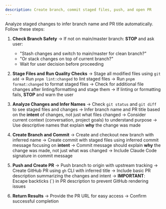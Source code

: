 ```yaml
---
description: Create branch, commit staged files, push, and open PR
---
```


Analyze staged changes to infer branch name and PR title automatically. Follow these steps:

1. **Check Branch Safety**
   → If not on main/master branch: **STOP** and ask user:
   - "Stash changes and switch to main/master for clean branch?"
   - "Or stack changes on top of current branch?"
   - Wait for user decision before proceeding

2. **Stage Files and Run Quality Checks**
   → Stage all modified files using `git add`
   → Run `pnpm lint:changed` to lint staged files
   → Run `pnpm format:changed` to format staged files
   → Check for additional file changes after linting/formatting and stage them
   → If linting or formatting fails, **STOP** and warn the user

3. **Analyze Changes and Infer Names**
   → Check `git status` and `git diff` to see staged files and changes
   → Infer branch name and PR title based on the **intent** of changes, not just what files changed
   → Consider current context (conversation, project goals) to understand purpose
   → Use descriptive names that explain **why** the change was made

4. **Create Branch and Commit**
   → Create and checkout new branch with inferred name
   → Create commit with staged files using inferred commit message focusing on **intent**
   → Commit message should explain **why** the change was made, not just what was changed
   → Include Claude Code signature in commit message

5. **Push and Create PR**
   → Push branch to origin with upstream tracking
   → Create GitHub PR using `gh` CLI with inferred title
   → Include basic PR description summarizing the changes and intent
   → **IMPORTANT**: Escape backticks (`) in PR description to prevent GitHub rendering issues

6. **Return Results**
   → Provide the PR URL for easy access
   → Confirm successful completion
